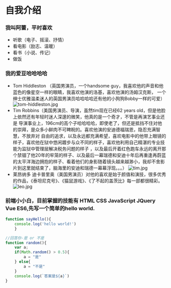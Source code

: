 # 自我介绍
### 我叫阿蕾，平时喜欢
* 听歌（电子、摇滚、抒情）
* 看电影（励志、温暖）
* 看书（小说、传记）
* 做饭
### 我的爱豆哈哈哈哈
* Tom Hiddleston （英国男演员，一个handsome guy，我喜欢他的声音和他蓝色的像星空一样的眼睛，我喜欢他演的洛基，喜欢他演的汤姆汉克斯，
一个绅士优雅温柔迷人的英国男演员哈哈哈哈还有他的小狗狗Bobby一样的可爱）
![tom-hiddleston.jpg](https://i.loli.net/2020/06/10/DplcCsketmu14ri.jpg)
* Tim Robbins（美国男演员、导演，虽然tim现在已经62 years old，但是他脸上依然还有年轻时迷人深邃的微笑，他真的是一个奇才，不管是再演艺事业还是
导演事业上，196cm的高个子哈哈哈哈，即使老了，但还是抵挡不住对他的崇拜，是众多小鲜肉不可睥睨的。喜欢他演的安迪德福瑞恩，隐忍充满智慧，不放弃对
自由的追求，以及永远都充满希望，喜欢电影中的他带上眼镜的样子，喜欢他在狱中悠闲踱步与众不同的样子，喜欢他利用自己精湛的专业技能为监狱中管理层解决税务问题的样子
，以及最后开着红色跑车永远的离开那个禁锢了他20年的牢笼的样子、以及最后一幕瑞德和安迪十年后再重逢再蔚蓝的太平洋海边拥抱的样子、看着他们的身影随着镜头越来越渺小，我却不舍影片到这里就结束了，脑海里的安迪和瑞德一幕幕浮现。。。）
![tim.jpg](https://i.loli.net/2020/06/10/31IqFJMoaGYplER.jpg)
* 莱昂纳多 迪卡普里奥（美国男演员）对他的喜欢是始于颜值和演技，很多优秀的作品，《泰坦尼克号》、《猫鼠游戏》、《了不起的盖茨比》每一部都很精彩。
![leo.jpg](https://i.loli.net/2020/06/10/YQD9ijEGNFo6TX2.jpg)
### 前端小小白，目前掌握的技能有 HTML CSS JavaScript JQuery Vue ES6,先写一个简单的hello world.
```javascript
function sayHello(){
    console.log('hello world!')
    }
```
```javascript
//回答你-是 or 不是
function random(){
    var a;
    if(Math.random() > 0.5){
        a = "是"
    } else{
        a = "不是"
    }
    console.log(`答案是${a}`)
}
```
